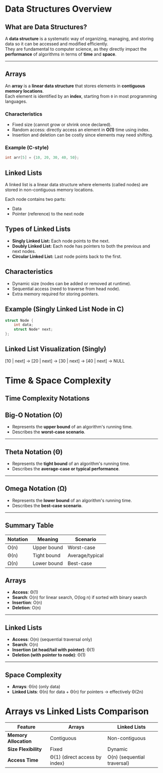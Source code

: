 # Data Structures Overview

## What are Data Structures?
A **data structure** is a systematic way of organizing, managing, and storing data so it can be accessed and modified efficiently.  
They are fundamental to computer science, as they directly impact the **performance** of algorithms in terms of **time** and **space**.

---

## Arrays
An **array** is a **linear data structure** that stores elements in **contiguous memory locations**.  
Each element is identified by an **index**, starting from `0` in most programming languages.

### Characteristics
- Fixed size (cannot grow or shrink once declared).
- Random access: directly access an element in **O(1)** time using index.
- Insertion and deletion can be costly since elements may need shifting.

### Example (C-style)
```c
int arr[5] = {10, 20, 30, 40, 50};
```

## Linked Lists
A linked list is a linear data structure where elements (called nodes) are stored in non-contiguous memory locations.

Each node contains two parts:
- Data
- Pointer (reference) to the next node

## Types of Linked Lists
- **Singly Linked List:** Each node points to the next.
- **Doubly Linked List:** Each node has pointers to both the previous and next nodes.
- **Circular Linked List:** Last node points back to the first.

## Characteristics
- Dynamic size (nodes can be added or removed at runtime).
- Sequential access (need to traverse from head node).
- Extra memory required for storing pointers.

## Example (Singly Linked List Node in C)

```c
struct Node {
    int data;
    struct Node* next;
};
```

## Linked List Visualization (Singly)
[10 | next] → [20 | next] → [30 | next] → [40 | next] → NULL



# Time & Space Complexity

## Time Complexity Notations

## Big-O Notation (O)
- Represents the **upper bound** of an algorithm's running time.  
- Describes the **worst-case scenario**.  
---


## Theta Notation (Θ)
- Represents the **tight bound** of an algorithm's running time.  
- Describes the **average-case or typical performance**.
---

## Omega Notation (Ω)
- Represents the **lower bound** of an algorithm's running time.  
- Describes the **best-case scenario**.
---

## Summary Table

| Notation | Meaning              | Scenario        |
|----------|-------------------|-------------------|
| O(n)     | Upper bound        | Worst-case         | 
| Θ(n)     | Tight bound        | Average/typical    | 
| Ω(n)     | Lower bound        | Best-case          |


## Arrays
- **Access**: Θ(1)  
- **Search**: O(n) for linear search, O(log n) if sorted with binary search  
- **Insertion**: O(n)  
- **Deletion**: O(n)  

---

## Linked Lists
- **Access**: O(n) (sequential traversal only)  
- **Search**: O(n)  
- **Insertion (at head/tail with pointer)**: Θ(1)  
- **Deletion (with pointer to node)**: Θ(1)  

---

## Space Complexity
- **Arrays**: Θ(n) (only data)  
- **Linked Lists**: Θ(n) for data + Θ(n) for pointers → effectively Θ(2n)  


# Arrays vs Linked Lists Comparison

| Feature                  | Arrays                              | Linked Lists                         |
|---------------------------|-------------------------------------|---------------------------------------|
| **Memory Allocation**     | Contiguous                         | Non-contiguous                        |
| **Size Flexibility**      | Fixed                              | Dynamic                               |
| **Access Time**           | Θ(1) (direct access by index)      | O(n) (sequential traversal)           |


